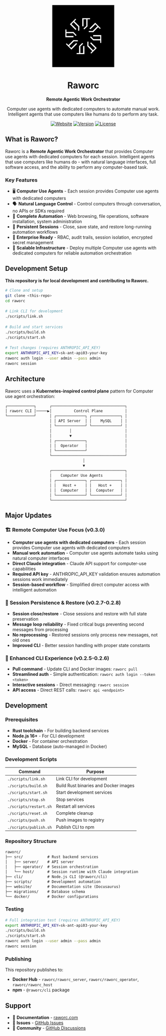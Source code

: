 <div align="center">
  <img src="assets/logo.png" alt="Raworc Logo" width="200"/>
  
  # Raworc
  
  **Remote Agentic Work Orchestrator**
  
  Computer use agents with dedicated computers to automate manual work. Intelligent agents that use computers like humans do to perform any task.
  
  [![Website](https://img.shields.io/badge/Website-raworc.com-blue?style=for-the-badge)](https://raworc.com)
  [![Version](https://img.shields.io/badge/Version-0.3.0-green?style=for-the-badge)](https://github.com/SivaRagavan/raworc/releases)
  [![License](https://img.shields.io/badge/License-Proprietary-red?style=for-the-badge)](LICENSE)
</div>

## What is Raworc?

Raworc is a **Remote Agentic Work Orchestrator** that provides Computer use agents with dedicated computers for each session. Intelligent agents that use computers like humans do - with natural language interfaces, full software access, and the ability to perform any computer-based task.

### Key Features

- 🖥️ **Computer Use Agents** - Each session provides Computer use agents with dedicated computers
- 🗣️ **Natural Language Control** - Control computers through conversation, no APIs or SDKs required  
- 🔧 **Complete Automation** - Web browsing, file operations, software installation, system administration
- 🔄 **Persistent Sessions** - Close, save state, and restore long-running automation workflows
- 🏢 **Enterprise Ready** - RBAC, audit trails, session isolation, encrypted secret management
- 🐳 **Scalable Infrastructure** - Deploy multiple Computer use agents with dedicated computers for reliable automation orchestration

## Development Setup

**This repository is for local development and contributing to Raworc.**

```bash
# Clone and setup
git clone <this-repo>
cd raworc

# Link CLI for development  
./scripts/link.sh

# Build and start services
./scripts/build.sh
./scripts/start.sh

# Test changes (requires ANTHROPIC_API_KEY)
export ANTHROPIC_API_KEY=sk-ant-api03-your-key
raworc auth login --user admin --pass admin
raworc session
```

## Architecture

Raworc uses a **Kubernetes-inspired control plane** pattern for Computer use agent orchestration:

```
┌────────────┐      ┌─────────────────────────────────┐
│ raworc CLI │─────▶│          Control Plane          │
└────────────┘      │ ┌─────────────┐ ┌─────────────┐ │
                    │ │ API Server  │ │    MySQL    │ │
                    │ └─────────────┘ └─────────────┘ │
                    │        │                        │
                    │        ▼                        │
                    │ ┌─────────────┐                 │
                    │ │  Operator   │                 │
                    │ └─────────────┘                 │
                    └─────────────────────────────────┘
                                   │
                                   ▼
                    ┌─────────────────────────────────┐
                    │    Computer Use Agents          │
                    │ ┌─────────────┐ ┌─────────────┐ │
                    │ │   Host +    │ │   Host +    │ │
                    │ │  Computer   │ │  Computer   │ │
                    │ └─────────────┘ └─────────────┘ │
                    └─────────────────────────────────┘
```

## Major Updates

### 🏗️ **Remote Computer Use Focus (v0.3.0)**
- **Computer use agents with dedicated computers** - Each session provides Computer use agents with dedicated computers
- **Manual work automation** - Computer use agents automate tasks using natural computer interfaces  
- **Direct Claude integration** - Claude API support for computer-use capabilities
- **Required API key** - ANTHROPIC_API_KEY validation ensures automation sessions work immediately
- **Session-based workflow** - Simplified direct computer access with intelligent automation

### 🔄 **Session Persistence & Restore (v0.2.7-0.2.8)**
- **Session close/restore** - Close sessions and restore with full state preservation
- **Message loop reliability** - Fixed critical bugs preventing second messages from processing  
- **No reprocessing** - Restored sessions only process new messages, not old ones
- **Improved CLI** - Better session handling with proper state constants

### 🚀 **Enhanced CLI Experience (v0.2.5-0.2.6)**  
- **Pull command** - Update CLI and Docker images: `raworc pull`
- **Streamlined auth** - Simple authentication: `raworc auth login --token <token>`
- **Interactive sessions** - Direct messaging: `raworc session`
- **API access** - Direct REST calls: `raworc api <endpoint>`

## Development

### Prerequisites

- **Rust toolchain** - For building backend services
- **Node.js 16+** - For CLI development  
- **Docker** - For container orchestration
- **MySQL** - Database (auto-managed in Docker)

### Development Scripts

| Command | Purpose |
|---------|---------|
| `./scripts/link.sh` | Link CLI for development |
| `./scripts/build.sh` | Build Rust binaries and Docker images |
| `./scripts/start.sh` | Start development services |
| `./scripts/stop.sh` | Stop services |
| `./scripts/restart.sh` | Restart all services |
| `./scripts/reset.sh` | Complete cleanup |
| `./scripts/push.sh` | Push images to registry |
| `./scripts/publish.sh` | Publish CLI to npm |

### Repository Structure

```
raworc/
├── src/           # Rust backend services
│   ├── server/    # API server  
│   ├── operator/  # Session orchestration
│   └── host/      # Session runtime with Claude integration
├── cli/           # Node.js CLI (@raworc/cli)
├── scripts/       # Development automation
├── website/       # Documentation site (Docusaurus)
├── migrations/    # Database schema
└── docker/        # Docker configurations
```

### Testing

```bash
# Full integration test (requires ANTHROPIC_API_KEY)
export ANTHROPIC_API_KEY=sk-ant-api03-your-key
./scripts/build.sh
./scripts/start.sh
raworc auth login --user admin --pass admin
raworc session
```

### Publishing

This repository publishes to:
- **Docker Hub** - `raworc/raworc_server`, `raworc/raworc_operator`, `raworc/raworc_host`
- **npm** - `@raworc/cli` package

## Support

- 📖 **Documentation** - [raworc.com](https://raworc.com)  
- 🐛 **Issues** - [GitHub Issues](https://github.com/SivaRagavan/raworc/issues)
- 💬 **Community** - [GitHub Discussions](https://github.com/SivaRagavan/raworc/discussions)